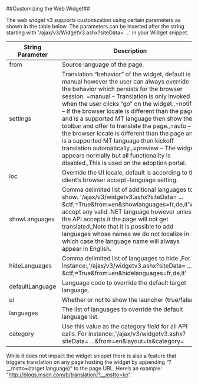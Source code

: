 <!--
NavPath: Translator API/Web Widget
LinkLabel: Customizing the Web Widget
Weight: 110
url:translator-api/documentation
-->

##Customizing the Web Widget##

The web widget v3 supports customization using certain parameters as shown in the table below. The parameters can be inserted after the string starting with '/ajax/v3/WidgetV3.ashx?siteData= ...' in your Widget snippet.

| String Parameter | Description                                                                                                                                                                                                                                                                                                                                                                                                                                                                                                                                                                                                                      |
|------------------|----------------------------------------------------------------------------------------------------------------------------------------------------------------------------------------------------------------------------------------------------------------------------------------------------------------------------------------------------------------------------------------------------------------------------------------------------------------------------------------------------------------------------------------------------------------------------------------------------------------------------------|
| from             | Source language of the page.                                                                                                                                                                                                                                                                                                                                                                                                                                                                                                                                                                                                     |
| settings         | Translation “behavior” of the widget, default is manual however the user can always override the behavior which persists for the browser session. =manual – Translation is only invoked when the user clicks “go” on the widget.,=notify – If the browser locale is different than the page and is a supported MT language then show the toolbar and offer to translate the page.,=auto – If the browser locale is different than the page and is a supported MT language then kickoff translation automatically.,=preview – The widget appears normally but all functionality is disabled.,This is used on the adoption portal. |
| loc              | Override the UI locale, default is according to the client’s browser accept-language setting.                                                                                                                                                                                                                                                                                                                                                                                                                                                                                                                                    |
| showLanguages    | Comma delimited list of additional languages to show. '/ajax/v3/widgetv3.ashx?siteData= ... &ctf;=True&from=en&showlanguages=fr,de,it'We accept any valid .NET language however unless the API accepts it the page will not get translated.,Note that it is possible to add languages whose names we do not localize in which case the language name will always appear in English.                                                                                                                                                                                                                                              |
| hideLanguages    | Comma delimited list of languages to hide.,For instance:,'/ajax/v3/widgetv3.ashx?siteData= ... &ctf;=True&from=en&hidelanguages=fr,de,it'                                                                                                                                                                                                                                                                                                                                                                                                                                                                                        |
| defaultLanguage  | Language code to override the default target language.                                                                                                                                                                                                                                                                                                                                                                                                                                                                                                                                                                           |
| ui               | Whether or not to show the launcher (true/false).                                                                                                                                                                                                                                                                                                                                                                                                                                                                                                                                                                                                                                                                                                                                                                                                                                                      |
| languages        | The list of languages to override the default language list.                                                                                                                                                                                                                                                                                                                                                                                                                                                                                                                                                                     |
| category         | Use this value as the category field for all API calls. For instance:,'/ajax/v3/widgetv3.ashx?siteData= ...&from=en&layout=ts&category=                                                                                                                                                                                                                                                                                                                                                                                                                                                                                          |

While it does not impact the widget snippet there is also a feature that triggers translation on any page hosting the widget by appending “?__mstto=(target language)” to the page URL. Here’s an example: "http://blogs.msdn.com/b/translation/?__mstto=ko".
